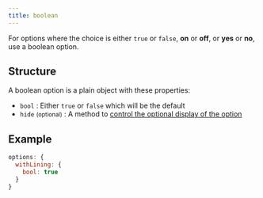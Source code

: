 ```yaml
---
title: boolean
---
```


For options where the choice is either `true` or `false`, **on** or **off**,
or **yes** or **no**, use a boolean option.

## Structure

A boolean option is a plain object with these properties:

- `bool` : Either `true` or `false` which will be the default
- `hide` <small>(optional)</small> : A method to [control the optional display of the option][hide]

[hide]: /reference/api/config/options#optionally-hide-options-by-configuring-a-hide-method

## Example

```js
options: {
  withLining: { 
    bool: true 
  }
}
```
